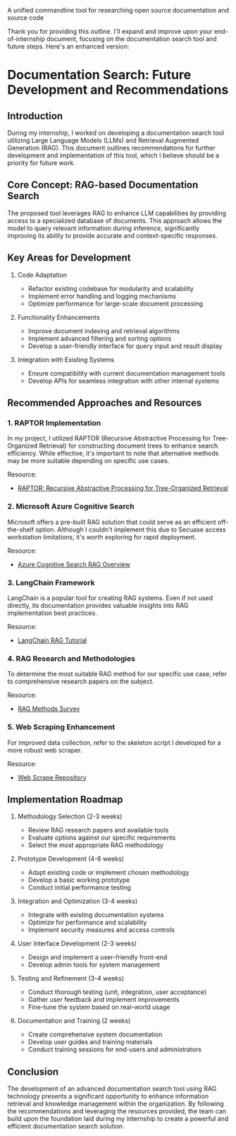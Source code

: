 A unified commandline tool for researching open source documentation and source code

Thank you for providing this outline. I'll expand and improve upon your end-of-internship document, focusing on the documentation search tool and future steps. Here's an enhanced version:

# Documentation Search: Future Development and Recommendations

## Introduction

During my internship, I worked on developing a documentation search tool utilizing Large Language Models (LLMs) and Retrieval Augmented Generation (RAG). This document outlines recommendations for further development and implementation of this tool, which I believe should be a priority for future work.

## Core Concept: RAG-based Documentation Search

The proposed tool leverages RAG to enhance LLM capabilities by providing access to a specialized database of documents. This approach allows the model to query relevant information during inference, significantly improving its ability to provide accurate and context-specific responses.

## Key Areas for Development

1. Code Adaptation
   - Refactor existing codebase for modularity and scalability
   - Implement error handling and logging mechanisms
   - Optimize performance for large-scale document processing

2. Functionality Enhancements
   - Improve document indexing and retrieval algorithms
   - Implement advanced filtering and sorting options
   - Develop a user-friendly interface for query input and result display

3. Integration with Existing Systems
   - Ensure compatibility with current documentation management tools
   - Develop APIs for seamless integration with other internal systems

## Recommended Approaches and Resources

### 1. RAPTOR Implementation

In my project, I utilized RAPTOR (Recursive Abstractive Processing for Tree-Organized Retrieval) for constructing document trees to enhance search efficiency. While effective, it's important to note that alternative methods may be more suitable depending on specific use cases.

Resource:
- [RAPTOR: Recursive Abstractive Processing for Tree-Organized Retrieval](https://arxiv.org/abs/2401.18059)

### 2. Microsoft Azure Cognitive Search

Microsoft offers a pre-built RAG solution that could serve as an efficient off-the-shelf option. Although I couldn't implement this due to Secuase access workstation limitations, it's worth exploring for rapid deployment.

Resource:
- [Azure Cognitive Search RAG Overview](https://learn.microsoft.com/en-us/azure/search/retrieval-augmented-generation-overview)

### 3. LangChain Framework

LangChain is a popular tool for creating RAG systems. Even if not used directly, its documentation provides valuable insights into RAG implementation best practices.

Resource:
- [LangChain RAG Tutorial](https://python.langchain.com/v0.2/docs/tutorials/rag/)

### 4. RAG Research and Methodologies

To determine the most suitable RAG method for our specific use case, refer to comprehensive research papers on the subject.

Resource:
- [RAG Methods Survey](https://export.arxiv.org/abs/2312.10997v2)

### 5. Web Scraping Enhancement

For improved data collection, refer to the skeleton script I developed for a more robust web scraper.

Resource:
- [Web Scrape Repository](https://dev.azure.com/microsoft-sdl/_git/Playground?path=/anthonyp/src/doc_search/web_scrape)

## Implementation Roadmap

1. Methodology Selection (2-3 weeks)
   - Review RAG research papers and available tools
   - Evaluate options against our specific requirements
   - Select the most appropriate RAG methodology

2. Prototype Development (4-6 weeks)
   - Adapt existing code or implement chosen methodology
   - Develop a basic working prototype
   - Conduct initial performance testing

3. Integration and Optimization (3-4 weeks)
   - Integrate with existing documentation systems
   - Optimize for performance and scalability
   - Implement security measures and access controls

4. User Interface Development (2-3 weeks)
   - Design and implement a user-friendly front-end
   - Develop admin tools for system management

5. Testing and Refinement (3-4 weeks)
   - Conduct thorough testing (unit, integration, user acceptance)
   - Gather user feedback and implement improvements
   - Fine-tune the system based on real-world usage

6. Documentation and Training (2 weeks)
   - Create comprehensive system documentation
   - Develop user guides and training materials
   - Conduct training sessions for end-users and administrators

## Conclusion

The development of an advanced documentation search tool using RAG technology presents a significant opportunity to enhance information retrieval and knowledge management within the organization. By following the recommendations and leveraging the resources provided, the team can build upon the foundation laid during my internship to create a powerful and efficient documentation search solution.
